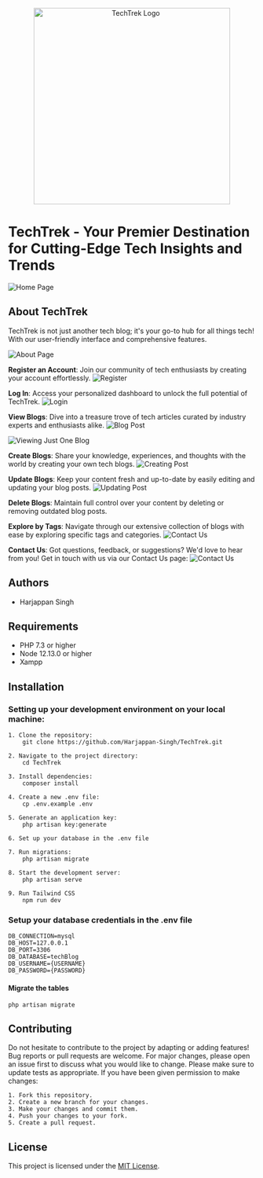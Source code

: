 <p align="center"><a href="https://laravel.com" target="_blank"><img src="https://github.com/Harjappan-Singh/TechTrek/assets/105536922/2f9f5f83-aba1-4d31-be1f-d3abf2b1d4bd" width="400" alt="TechTrek Logo"></a></p>

# TechTrek - Your Premier Destination for Cutting-Edge Tech Insights and Trends
  ![Home Page](https://github.com/Harjappan-Singh/TechTrek/assets/105536922/08865fc6-741f-4ea1-bb6d-c285c884fcbc)


## About TechTrek
TechTrek is not just another tech blog; it's your go-to hub for all things tech! With our user-friendly interface and comprehensive features.

  ![About Page](https://github.com/Harjappan-Singh/TechTrek/assets/105536922/0b82cc00-042a-4471-9004-de9001a2a085)


**Register an Account**: Join our community of tech enthusiasts by creating your account effortlessly.
  ![Register](https://github.com/Harjappan-Singh/TechTrek/assets/105536922/08439901-e7fa-41bd-8c4f-f8e2576b8598)

**Log In**: Access your personalized dashboard to unlock the full potential of TechTrek.
  ![Login](https://github.com/Harjappan-Singh/TechTrek/assets/105536922/09c64e71-5263-4045-8916-18b80af8f98f)
  

**View Blogs**: Dive into a treasure trove of tech articles curated by industry experts and enthusiasts alike.
  ![Blog Post](https://github.com/Harjappan-Singh/TechTrek/assets/105536922/7788b173-02f7-46d2-b09e-12c740ccc217)
  
  ![Viewing Just One Blog](https://github.com/Harjappan-Singh/TechTrek/assets/105536922/f54cac91-8109-4782-be61-9888b649baca)

**Create Blogs**: Share your knowledge, experiences, and thoughts with the world by creating your own tech blogs.
  ![Creating Post](https://github.com/Harjappan-Singh/TechTrek/assets/105536922/d60b8c88-473f-420e-9ffc-7d579aede48e)

**Update Blogs**: Keep your content fresh and up-to-date by easily editing and updating your blog posts.
  ![Updating Post](https://github.com/Harjappan-Singh/TechTrek/assets/105536922/28f3ebbc-c3b1-4fef-9291-65dd5bdac593)

**Delete Blogs**: Maintain full control over your content by deleting or removing outdated blog posts.

**Explore by Tags**: Navigate through our extensive collection of blogs with ease by exploring specific tags and categories.
  ![Contact Us](https://github.com/Harjappan-Singh/TechTrek/assets/105536922/d5595735-544e-442e-b9da-5759b27c9442)

**Contact Us**: Got questions, feedback, or suggestions? We'd love to hear from you! Get in touch with us via our Contact Us page:
  ![Contact Us](https://github.com/Harjappan-Singh/TechTrek/assets/105536922/47b4997c-a957-4fa6-b9d4-53c2ca59c599)


## Authors
- Harjappan Singh

## Requirements
- PHP 7.3 or higher
- Node 12.13.0 or higher
- Xampp

## Installation
### Setting up your development environment on your local machine:
    1. Clone the repository:
        git clone https://github.com/Harjappan-Singh/TechTrek.git

    2. Navigate to the project directory:
        cd TechTrek

    3. Install dependencies:
        composer install

    4. Create a new .env file:
        cp .env.example .env

    5. Generate an application key:
        php artisan key:generate

    6. Set up your database in the .env file

    7. Run migrations:
        php artisan migrate

    8. Start the development server:
        php artisan serve

    9. Run Tailwind CSS
        npm run dev

### Setup your database credentials in the .env file
    DB_CONNECTION=mysql
    DB_HOST=127.0.0.1
    DB_PORT=3306
    DB_DATABASE=techBlog
    DB_USERNAME={USERNAME}
    DB_PASSWORD={PASSWORD}

#### Migrate the tables
    php artisan migrate
## Contributing
Do not hesitate to contribute to the project by adapting or adding features! Bug reports or pull requests are welcome. For major changes, please open an issue first to discuss what you would like to change. Please make sure to update tests as appropriate. If you have been given permission to make changes:

    1. Fork this repository.
    2. Create a new branch for your changes.
    3. Make your changes and commit them.
    4. Push your changes to your fork.
    5. Create a pull request.

## License
This project is licensed under the <a href="https://opensource.org/license/mit">MIT License</a>.
